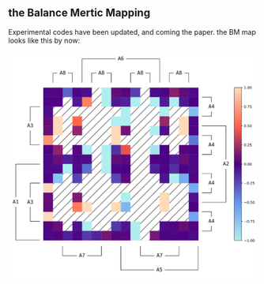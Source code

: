 
## the Balance Mertic Mapping

Experimental codes have been updated, and coming the paper.
the BM map looks like this by now:

![example of BM](figs/PKMap_REFIT_House17_Computer-bm.svg)
